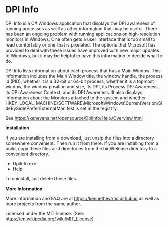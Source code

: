 # DPI Info

DPI Info is a C# Windows application that displays the DPI awareness of running processes as well as other information that may be useful. There has been an ongoing problem with running applications on high-resolution monitors in Windows. One often gets a user interface that is too small to read comfortably or one that is pixelated. The options that Microsoft has provided to deal with these issues have improved with new major updates to Windows, but it may be helpful to have this information to decide what to do.

DPI Info lists information about each process that has a Main Window. This information includes the Main Window title, the window handle, the process id (PID), whether it is a 32-bit or 64-bit process, whether it is a topmost window, the window position and size, its DPI, its Process DPI Awareness, its DPI Awareness Context, and its DPI Awareness. It also displays information about the Monitors attached to the system and whether HKEY_LOCAL_MACHINE\SOFTWARE\Microsoft\Windows\CurrentVersion\SideBySide\PreferExternalManifest is set in the registry.

See https://kenevans.net/opensource/DpiInfo/Help/Overview.html

**Installation**

If you are installing from a download, just unzip the files into a directory somewhere convenient. Then run it from there. If you are installing from a build, copy these files and directories from the bin/Release directory to a convenient directory.

* DpiInfo.exe
* Help

To uninstall, just delete these files.


**More Information**

More information and FAQ are at https://kennethevans.github.io as well as more projects from the same author.

Licensed under the MIT license. (See: https://en.wikipedia.org/wiki/MIT_License)